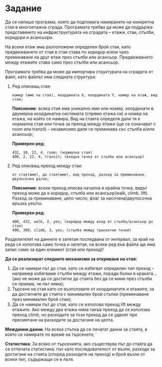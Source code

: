# Задание

Да се напише програма, която да подпомага намирането на конкретна стая в многоетажна сграда. Програмата трябва да може да поддържа представянето на инфраструктурата на сградата – етажи, стаи, стълби, коридори и асансьори.

На всеки етаж има разположени определен брой стаи, като предвижването от стая в стая става по коридор и/или чрез преминаване на друг етаж през стълби или асансьор. Предвижването между етажите става само през стълби или асансьор.

Програмата трябва да може да импортира структурата на сградата от файл, като файлът има следната структура:

1. Ред описващ стая:
    ```
    номер (име на стая), координата X, координата Y, номер на етаж, вид стая;
    ```

    **Пояснение**: всяка стая има уникално име или номер, координати в двумерна координатна системата (спрямо етажа си) и номер на етажа, на който се намира. Вид на стаята определя дали тя е нормална стая или точка за преход между етажи (ще се означават с room или tranzit) – независимо дали се преминава със стълба и/или асансьор;
    
    **Примерен ред:**
    ```
    432, 10, 22, 4, room; (нормална стая)
    400, 2, 22, 4, transit; (входна точка от стълба или асансьор)
    ```
    
2. Ред описващ преход между стаи:
    ```
    от стая(име), до стая(име), вид преход, разход за преминаване, двупосочна да/не;
    ```

    **Пояснение**: всеки преход описва начална и крайна точка, видът преход може да е коридор, стълба или асансьор(walk, climb, lift). Разход за преминаване, цяло число, флаг за насочена/двупосочна връзка yes/no.
    
    **Примерен ред:**
    ```
    400, 432, walk, 2, yes; (коридор между вход от стълба/асансьор до стая)
    400, 300, climb, 3, yes; (стълба между транзитни точки)
    ```
    
Разделителят на данните е запетая последвана от интервал, за край на реда се използва само точка и запетая, на всеки ред във файла ще има запис само за един елемент (стая или преход)!


**Да се реализират следните механизми за откриване на стая:**

1. Да се намери път до стая, като се избягват определен тип преход – например избягваме стълби между етажи, поради болки в краката... (ако не може да се достигне до стаята без да се мине през стълби се приема, че път няма);
2. Търсене на стая като се възползвате от координатите и етажите, за да достигнете до стаята с минимален брой стъпки (преминаване през минимален брой стаи);
3. Да се намери път до стая, като се използва преход lift между етажите. Ако между два етажа няма такъв преход да се използва преход climb, но разходите за този преход да се удвоят при пресмятане на разходите за достигане на целта.

**Междинни данни**: На всяка стъпка да се печатат данни за стаята, в която се намирате по време на търсенето;

**Статистика**: За всяко от търсенията, ако съществува път до стаята да се отпечата статистика: път като последователост от възли, разходи за достигане на стаята (според разходите на преход) и брой възли от всеки тип, съдържащи се в пътя.
    
    
    